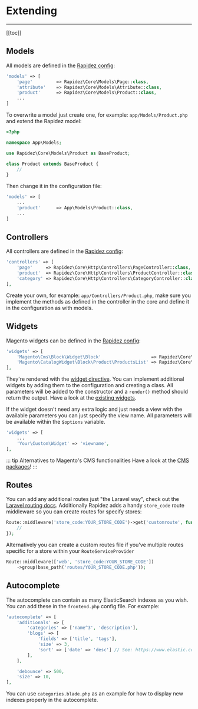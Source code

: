 # Extending

---

[[toc]]

## Models

All models are defined in the [Rapidez config](configuration.md#rapidez):

```php
'models' => [
    'page'         => Rapidez\Core\Models\Page::class,
    'attribute'    => Rapidez\Core\Models\Attribute::class,
    'product'      => Rapidez\Core\Models\Product::class,
    ...
]
```

To overwrite a model just create one, for example: `app/Models/Product.php` and extend the Rapidez model:

```php
<?php

namespace App\Models;

use Rapidez\Core\Models\Product as BaseProduct;

class Product extends BaseProduct {
    //
}
```

Then change it in the configuration file:

```php
'models' => [
    ...
    'product'      => App\Models\Product::class,
    ...
]
```

## Controllers

All controllers are defined in the [Rapidez config](configuration.md#rapidez):

```php
'controllers' => [
    'page'     => Rapidez\Core\Http\Controllers\PageController::class,
    'product'  => Rapidez\Core\Http\Controllers\ProductController::class,
    'category' => Rapidez\Core\Http\Controllers\CategoryController::class,
],
```

Create your own, for example: `app/Controllers/Product.php`, make sure you implement the methods as defined in the controller in the core and define it in the configuration as with models.

## Widgets

Magento widgets can be defined in the [Rapidez config](configuration.md#rapidez): 

```php
'widgets' => [
    'Magento\Cms\Block\Widget\Block'                   => Rapidez\Core\Widgets\Block::class,
    'Magento\CatalogWidget\Block\Product\ProductsList' => Rapidez\Core\Widgets\ProductList::class,
],
```

They're rendered with the [widget directive](theming.md#widget). You can implement additional widgets by adding them to the configuration and creating a class. All parameters will be added to the constructor and a `render()` method should return the output. Have a look at the [existing widgets](https://github.com/rapidez/core/tree/master/src/Widgets).

If the widget doesn't need any extra logic and just needs a view with the available parameters you can just specify the view name. All parameters will be available within the `$options` variable.
```php
'widgets' => [
    ...
    'Your\Custom\Widget' => 'viewname',
],
```

::: tip Alternatives to Magento's CMS functionalities
Have a look at the [CMS packages](packages.md#cms)!
:::

## Routes

You can add any additional routes just "the Laravel way", check out the [Laravel routing docs](https://laravel.com/docs/master/routing). Additionally Rapidez adds a handy `store_code` route middleware so you can create routes for specify stores:
```php
Route::middleware('store_code:YOUR_STORE_CODE')->get('customroute', function () {
    // 
});
```
Alternatively you can create a custom routes file if you've multiple routes specific for a store within your `RouteServiceProvider`
```php
Route::middleware(['web', 'store_code:YOUR_STORE_CODE'])
    ->group(base_path('routes/YOUR_STORE_CODE.php'));
```

## Autocomplete

The autocomplete can contain as many ElasticSearch indexes as you wish. You can add these in the `frontend.php` config file. For example:
```php
'autocomplete' => [
    'additionals' => [
        'categories' => ['name^3', 'description'],
        'blogs' => [
            'fields' => ['title', 'tags'],
            'size' => 3,
            'sort' => ['date' => 'desc'] // See: https://www.elastic.co/guide/en/elasticsearch/reference/7.17/sort-search-results.html
        ],
    ],

    'debounce' => 500,
    'size' => 10,
],
```
You can use `categories.blade.php` as an example for how to display new indexes properly in the autocomplete.
